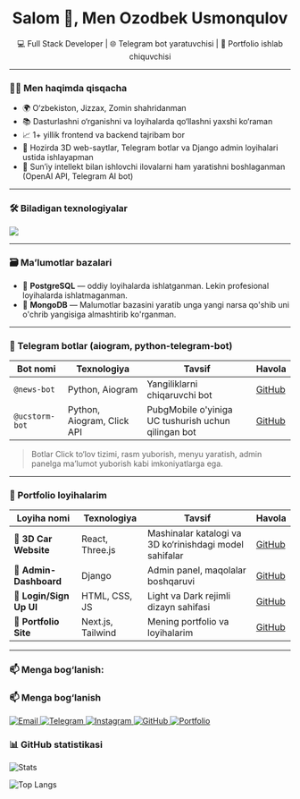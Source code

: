 <h1 align="center">Salom 👋, Men Ozodbek Usmonqulov</h1>

<p align="center">
  💻 Full Stack Developer | 🌐 Telegram bot yaratuvchisi | 🚀 Portfolio ishlab chiquvchisi
</p>

---

### 🧑‍💻 Men haqimda qisqacha

- 🌍 O‘zbekiston, Jizzax, Zomin shahridanman  
- 📚 Dasturlashni o‘rganishni va loyihalarda qo‘llashni yaxshi ko‘raman  
- 📈 1+ yillik frontend va backend tajribam bor  
- 🔭 Hozirda 3D web-saytlar, Telegram botlar va Django admin loyihalari ustida ishlayapman  
- 🧠 Sun’iy intellekt bilan ishlovchi ilovalarni ham yaratishni boshlaganman (OpenAI API, Telegram AI bot)

---

### 🛠️ Biladigan texnologiyalar

<p align="left">
  <img src="https://skillicons.dev/icons?i=html,css,js,react,nextjs,tailwind,nodejs,python,django,postgresql,mongodb,git,github,vscode,figma,bash,canvas" />
</p>

---

### 🗃️ Ma’lumotlar bazalari

- 📌 **PostgreSQL** — oddiy loyihalarda ishlatganman. Lekin profesional loyihalarda ishlatmaganman.  
- 📌 **MongoDB** — Malumotlar bazasini yaratib unga yangi narsa  qo'shib uni o'chrib yangisiga almashtirib ko'rganman.  

---

### 🤖 Telegram botlar (aiogram, python-telegram-bot)

| Bot nomi | Texnologiya | Tavsif | Havola |
|----------|-------------|--------|--------|
| `@news-bot` | Python, Aiogram | Yangiliklarni chiqaruvchi bot | [GitHub](https://github.com/username/news-bot) |
| `@ucstorm-bot` | Python, Aiogram, Click API | PubgMobile o'yiniga UC tushurish uchun qilingan bot | [GitHub](https://github.com/username/ucstorm-bot) |

> Botlar Click to‘lov tizimi, rasm yuborish, menyu yaratish, admin panelga ma’lumot yuborish kabi imkoniyatlarga ega.

---

### 💼 Portfolio loyihalarim

| Loyiha nomi | Texnologiya | Tavsif | Havola |
|-------------|-------------|--------|--------|
| 🚗 **3D Car Website** | React, Three.js | Mashinalar katalogi va 3D ko‘rinishdagi model sahifalar | [GitHub](https://github.com/username/car-3d-website) |
| 📰 **Admin-Dashboard** | Django | Admin panel, maqolalar boshqaruvi | [GitHub](https://github.com/username/blog-django) |
| 👤 **Login/Sign Up UI** | HTML, CSS, JS | Light va Dark rejimli dizayn sahifasi | [GitHub](https://github.com/username/login-ui-design) |
| 📄 **Portfolio Site** | Next.js, Tailwind | Mening portfolio va loyihalarim | [GitHub](https://github.com/username/my-portfolio) |

---

### 📫 Menga bog‘lanish:

### 📫 Menga bog‘lanish

<p align="left">
  <a href="mailto:ozodbekusmonqulov7777@gmail.com" target="_blank">
    <img src="https://img.shields.io/badge/Email-D14836?style=for-the-badge&logo=gmail&logoColor=white" alt="Email" />
  </a>

  <a href="https://t.me/Ozodbek966" target="_blank">
    <img src="https://img.shields.io/badge/Telegram-2CA5E0?style=for-the-badge&logo=telegram&logoColor=white" alt="Telegram" />
  </a>
     
  <a href="https://instagram.com/_ozodbek_usmonqulov_" target="_blank">
    <img src="https://img.shields.io/badge/Instagram-E4405F?style=for-the-badge&logo=instagram&logoColor=white" alt="Instagram" />
  </a>

  <a href="https://github.com/Ozodbek-8486" target="_blank">
    <img src="https://img.shields.io/badge/GitHub-100000?style=for-the-badge&logo=github&logoColor=white" alt="GitHub" />
  </a>

  <a href="https://ozodbek-2008.uz/" target="_blank">
    <img src="https://img.shields.io/badge/Portfolio-000000?style=for-the-badge&logo=vercel&logoColor=white" alt="Portfolio" />
  </a>

 
</p>



### 📊 GitHub statistikasi

![Stats](https://github-readme-stats.vercel.app/api?username=Ozodbek-Usmonqulov&show_icons=true&theme=radical)

![Top Langs](https://github-readme-stats.vercel.app/api/top-langs/?username=Ozodbek-Usmonqulov&layout=compact&theme=radical)
